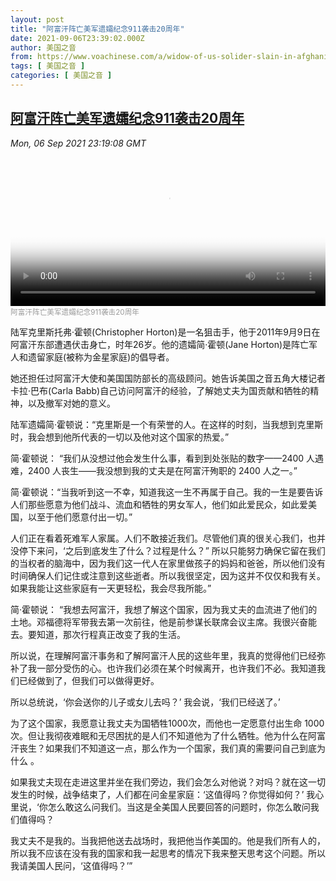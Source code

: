 ```yaml
---
layout: post
title: "阿富汗阵亡美军遗孀纪念911袭击20周年"
date: 2021-09-06T23:39:02.000Z
author: 美国之音
from: https://www.voachinese.com/a/widow-of-us-solider-slain-in-afghanistan-speaks-out-20210906/6214704.html
tags: [ 美国之音 ]
categories: [ 美国之音 ]
---
```

<!--1630971542000-->
[阿富汗阵亡美军遗孀纪念911袭击20周年](https://www.voachinese.com/a/widow-of-us-solider-slain-in-afghanistan-speaks-out-20210906/6214704.html)
------

<div>
<div><i>Mon, 06 Sep 2021 23:19:08 GMT</i></div><video poster="https://images.weserv.nl?url=gdb.voanews.com/012f05d2-753c-493c-9e4b-bfc5715a6bfe_tv_r1_s_w900.jpg" src="https://av.voanews.com/Videoroot/Pangeavideo/2021/09/0/01/012f05d2-753c-493c-9e4b-bfc5715a6bfe_240p.mp4" style="width:100%" controls></video><div><small style="color: #999;">阿富汗阵亡美军遗孀纪念911袭击20周年</small></div><p>陆军克里斯托弗·霍顿(Christopher Horton)是一名狙击手，他于2011年9月9日在阿富汗东部遭遇伏击身亡，时年26岁。他的遗孀简·霍顿(Jane Horton)是阵亡军人和遗留家庭(被称为金星家庭)的倡导者。</p><p>她还担任过阿富汗大使和美国国防部长的高级顾问。她告诉美国之音五角大楼记者卡拉·巴布(Carla Babb)自己访问阿富汗的经验，了解她丈夫为国贡献和牺牲的精神，以及撤军对她的意义。</p><p>陆军遗孀简·霍顿说：“克里斯是一个有荣誉的人。在这样的时刻，当我想到克里斯时，我会想到他所代表的一切以及他对这个国家的热爱。”</p><p>简·霍顿说： “我们从没想过他会发生什么事，看到到处张贴的数字——2400 人遇难，2400 人丧生——我没想到我的丈夫是在阿富汗殉职的 2400 人之一。”</p><p>简·霍顿说：“当我听到这一不幸，知道我这一生不再属于自己。我的一生是要告诉人们那些愿意为他们战斗、流血和牺牲的男女军人，他们如此爱民众，如此爱美国，以至于他们愿意付出一切。”</p><p>人们正在看着死难军人家属。人们不敢接近我们。尽管他们真的很关心我们，也并没停下来问，‘之后到底发生了什么？过程是什么？” 所以只能努力确保它留在我们的当权者的脑海中，因为我们这一代人在家里做孩子的妈妈和爸爸，所以他们没有时间确保人们记住或注意到这些逝者。所以我很坚定，因为这并不仅仅和我有关。如果我能让这些家庭有一天更轻松，我会尽我所能。”</p><p>简·霍顿说： “我想去阿富汗，我想了解这个国家，因为我丈夫的血流进了他们的土地。邓福德将军带我去第一次前往，他是前参谋长联席会议主席。我很兴奋能去。要知道，那次行程真正改变了我的生活。</p><p>所以说，在理解阿富汗事务和了解阿富汗人民的这些年里，我真的觉得他们已经弥补了我一部分受伤的心。也许我们必须在某个时候离开，也许我们不必。我知道我们已经做到了，但我们可以做得更好。</p><p>所以总统说，‘你会送你的儿子或女儿去吗？’ 我会说，‘我们已经送了。’</p><p>为了这个国家，我愿意让我丈夫为国牺牲1000次，而他也一定愿意付出生命 1000 次。但让我彻夜难眠和无尽困扰的是人们不知道他为了什么牺牲。他为什么在阿富汗丧生？如果我们不知道这一点，那么作为一个国家，我们真的需要问自己到底为什么 。</p><p>如果我丈夫现在走进这里并坐在我们旁边，我们会怎么对他说？对吗？就在这一切发生的时候，战争结束了，人们都在问金星家庭：‘这值得吗？你觉得如何？’ 我心里说，‘你怎么敢这么问我们。当这是全美国人民要回答的问题时，你怎么敢问我们值得吗？</p><p>我丈夫不是我的。当我把他送去战场时，我把他当作美国的。他是我们所有人的，所以我不应该在没有我的国家和我一起思考的情况下我来整天思考这个问题。所以我请美国人民问，‘这值得吗？’”</p>
</div>
